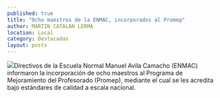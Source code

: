 ```yaml
---
published: true
title: "Ocho maestros de la ENMAC, incorporados al Promep"
author: MARTIN CATALAN LERMA
location: Local
category: Destacadas
layout: posts
---
```


![](http://i.imgur.com/zpJDRpFm.jpg)Directivos de la Escuela Normal Manuel Avila Camacho (ENMAC) informaron la incorporación de ocho maestros al Programa de Mejoramiento del Profesorado (Promep), mediante el cual se les acredita bajo estándares de calidad a escala nacional.
